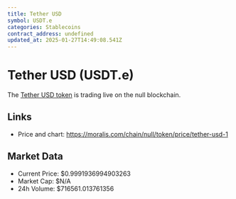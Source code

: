 ```yaml
---
title: Tether USD
symbol: USDT.e
categories: Stablecoins
contract_address: undefined
updated_at: 2025-01-27T14:49:08.541Z
---
```


# Tether USD (USDT.e)
The [Tether USD token](https://moralis.com/chain/null/token/price/tether-usd-1) is trading live on the null blockchain.

## Links
- Price and chart: https://moralis.com/chain/null/token/price/tether-usd-1

## Market Data
- Current Price: $0.9991936994903263
- Market Cap: $N/A
- 24h Volume: $716561.013761356
